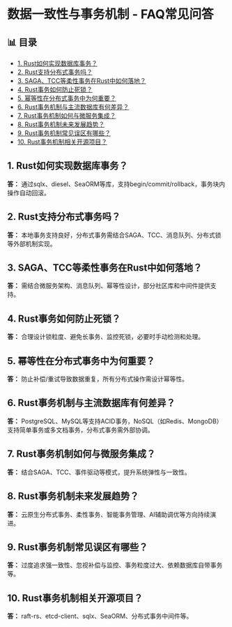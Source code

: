 ﻿# 数据一致性与事务机制 - FAQ常见问答


## 📊 目录

- [1. Rust如何实现数据库事务？](#1-rust如何实现数据库事务)
- [2. Rust支持分布式事务吗？](#2-rust支持分布式事务吗)
- [3. SAGA、TCC等柔性事务在Rust中如何落地？](#3-sagatcc等柔性事务在rust中如何落地)
- [4. Rust事务如何防止死锁？](#4-rust事务如何防止死锁)
- [5. 幂等性在分布式事务中为何重要？](#5-幂等性在分布式事务中为何重要)
- [6. Rust事务机制与主流数据库有何差异？](#6-rust事务机制与主流数据库有何差异)
- [7. Rust事务机制如何与微服务集成？](#7-rust事务机制如何与微服务集成)
- [8. Rust事务机制未来发展趋势？](#8-rust事务机制未来发展趋势)
- [9. Rust事务机制常见误区有哪些？](#9-rust事务机制常见误区有哪些)
- [10. Rust事务机制相关开源项目？](#10-rust事务机制相关开源项目)


## 1. Rust如何实现数据库事务？

**答：** 通过sqlx、diesel、SeaORM等库，支持begin/commit/rollback，事务块内操作自动回滚。

## 2. Rust支持分布式事务吗？

**答：** 本地事务支持良好，分布式事务需结合SAGA、TCC、消息队列、分布式锁等外部机制实现。

## 3. SAGA、TCC等柔性事务在Rust中如何落地？

**答：** 需结合微服务架构、消息队列、幂等性设计，部分社区库和中间件提供支持。

## 4. Rust事务如何防止死锁？

**答：** 合理设计锁粒度、避免长事务、监控死锁，必要时手动检测和处理。

## 5. 幂等性在分布式事务中为何重要？

**答：** 防止补偿/重试导致数据重复，所有分布式操作需设计幂等性。

## 6. Rust事务机制与主流数据库有何差异？

**答：** PostgreSQL、MySQL等支持ACID事务，NoSQL（如Redis、MongoDB）支持简单事务或多文档事务，分布式事务需外部协调。

## 7. Rust事务机制如何与微服务集成？

**答：** 结合SAGA、TCC、事件驱动等模式，提升系统弹性与一致性。

## 8. Rust事务机制未来发展趋势？

**答：** 云原生分布式事务、柔性事务、智能事务管理、AI辅助调优等方向持续演进。

## 9. Rust事务机制常见误区有哪些？

**答：** 过度追求强一致性、忽视补偿与监控、事务粒度过大、依赖数据库自带事务等。

## 10. Rust事务机制相关开源项目？

**答：** raft-rs、etcd-client、sqlx、SeaORM、分布式事务中间件等。
